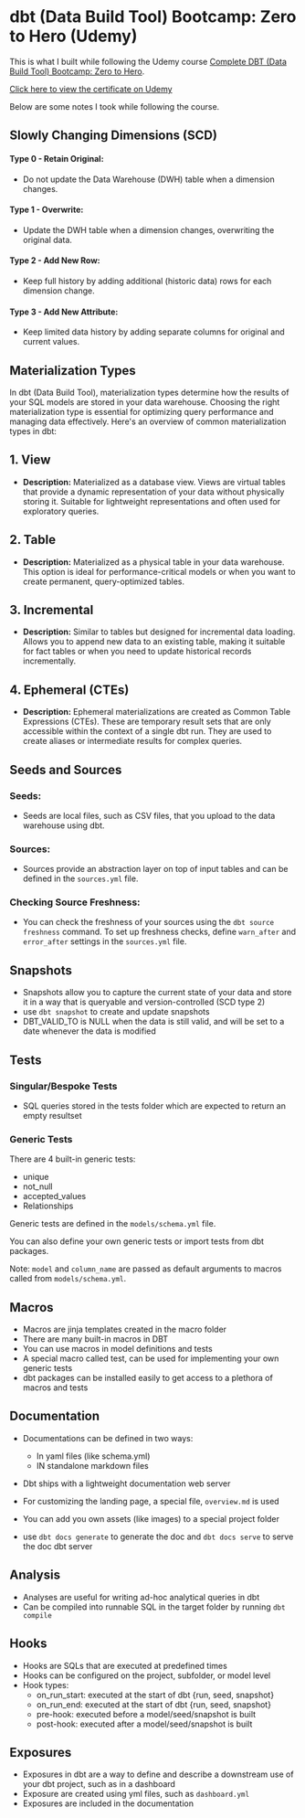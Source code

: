 # dbt (Data Build Tool) Bootcamp: Zero to Hero (Udemy)

This is what I built while following the Udemy course [Complete DBT (Data Build Tool) Bootcamp: Zero to Hero](https://www.udemy.com/course/complete-dbt-data-build-tool-bootcamp-zero-to-hero-learn-dbt/).

[Click here to view the certificate on Udemy](https://www.udemy.com/certificate/UC-c5259d06-33fb-4df2-9770-1fc8ab7e0d29/)

Below are some notes I took while following the course.

## Slowly Changing Dimensions (SCD)

#### Type 0 - Retain Original:
- Do not update the Data Warehouse (DWH) table when a dimension changes.

#### Type 1 - Overwrite:
- Update the DWH table when a dimension changes, overwriting the original data.

#### Type 2 - Add New Row:
- Keep full history by adding additional (historic data) rows for each dimension change.

#### Type 3 - Add New Attribute:
- Keep limited data history by adding separate columns for original and current values.

## Materialization Types

In dbt (Data Build Tool), materialization types determine how the results of your SQL models are stored in your data warehouse. Choosing the right materialization type is essential for optimizing query performance and managing data effectively. Here's an overview of common materialization types in dbt:

## 1. View

- **Description:** Materialized as a database view. Views are virtual tables that provide a dynamic representation of your data without physically storing it. Suitable for lightweight representations and often used for exploratory queries.

## 2. Table

- **Description:** Materialized as a physical table in your data warehouse. This option is ideal for performance-critical models or when you want to create permanent, query-optimized tables.

## 3. Incremental

- **Description:** Similar to tables but designed for incremental data loading. Allows you to append new data to an existing table, making it suitable for fact tables or when you need to update historical records incrementally.

## 4. Ephemeral (CTEs)

- **Description:** Ephemeral materializations are created as Common Table Expressions (CTEs). These are temporary result sets that are only accessible within the context of a single dbt run. They are used to create aliases or intermediate results for complex queries.

## Seeds and Sources

### Seeds:
- Seeds are local files, such as CSV files, that you upload to the data warehouse using dbt.

### Sources:
- Sources provide an abstraction layer on top of input tables and can be defined in the `sources.yml` file.

### Checking Source Freshness:
- You can check the freshness of your sources using the `dbt source freshness` command. To set up freshness checks, define `warn_after` and `error_after` settings in the `sources.yml` file.
 
## Snapshots
- Snapshots allow you to capture the current state of your data and store it in a way that is queryable and version-controlled (SCD type 2)
- use `dbt snapshot` to create and update snapshots
- DBT_VALID_TO is NULL when the data is still valid, and will be set to a date whenever the data is modified

## Tests

### Singular/Bespoke Tests
- SQL queries stored in the tests folder which are expected to return an empty resultset

### Generic Tests

There are 4 built-in generic tests:

- unique
- not_null
- accepted_values
- Relationships

Generic tests are defined in the `models/schema.yml` file.

You can also define your own generic tests or import tests from dbt packages. 

Note: `model` and `column_name` are passed as default arguments to macros called from `models/schema.yml`.

## Macros

- Macros are jinja templates created in the macro folder
- There are many built-in macros in DBT
- You can use macros in model definitions and tests
- A special macro called test, can be used for implementing your own generic tests
- dbt packages can be installed easily to get access to a plethora of macros and tests

## Documentation

- Documentations can be defined in two ways:
    - In yaml files (like schema.yml)
    - IN standalone markdown files
- Dbt ships with a lightweight documentation web server
- For customizing the landing page, a special file, `overview.md` is used
- You can add you own assets (like images) to a special project folder

- use `dbt docs generate` to generate the doc and `dbt docs serve` to serve the doc dbt server

## Analysis

- Analyses are useful for writing ad-hoc analytical queries in dbt 
- Can be compiled into runnable SQL in the target folder by running `dbt compile`

## Hooks

- Hooks are SQLs that are executed at predefined times
- Hooks can be configured on the project, subfolder, or model level
- Hook types:
    - on_run_start: executed at the start of dbt {run, seed, snapshot}
    - on_run_end: executed at the start of dbt {run, seed, snapshot}
    - pre-hook: executed before a model/seed/snapshot is built
    - post-hook: executed after a model/seed/snapshot is built

## Exposures

- Exposures in dbt are a way to define and describe a downstream use of your dbt project, such as in a dashboard
- Exposure are created using yml files, such as `dashboard.yml`
- Exposures are included in the documentation
